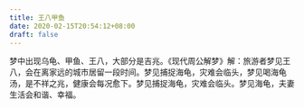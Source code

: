 ```yaml
---
title: 王八甲鱼
date: 2020-02-15T20:54:12+08:00
draft: false
---
```


梦中出现乌龟、甲鱼、王八，大部分是吉兆。《现代周公解梦》解：旅游者梦见王八，会在离家远的城市居留一段时间。梦见捕捉海龟，灾难会临头，梦见喝海龟汤，是不祥之兆，健康会每况愈下。梦见捕捉海龟，灾难会临头。梦见海龟，夫妻生活会和谐、幸福。